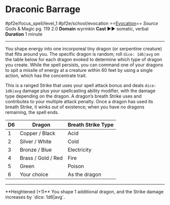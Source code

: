 # Draconic Barrage
#pf2e/focus_spell/level_1 #pf2e/school/evocation 
==[Evocation](../../../../../TTRPGShare-Pathfinder-2E-Vault/rules/traits/evocation.md)==
*Source* Gods & Magic pg. 119 2.0
**Domain** wyrmkin
**Cast** ►► somatic, verbal
**Duration** 1 minute

---
You shape energy into one incorporeal tiny dragon (or serpentine creature) that flits around you. The specific dragon is random; roll `dice: 1d6|avg` on the table below for each dragon evoked to determine which type of dragon you create. While the spell persists, you can command one of your dragons to spit a missile of energy at a creature within 60 feet by using a single action, which has the concentrate trait.

This is a ranged Strike that uses your spell attack bonus and deals `dice: 1d6|avg` damage plus your spellcasting ability modifier, with the damage type depending on the dragon. A dragon’s breath Strike uses and contributes to your multiple attack penalty. Once a dragon has used its breath Strike, it winks out of existence; when you have no dragons remaining, the spell ends.

| D6  | Dragon             | Breath Strike Type |
| --- | ------------------ | ------------------ |
| 1   | Copper / Black     | Acid               |
| 2   | Silver / White     | Cold               |
| 3   | Bronze / Blue      | Electricity        |
| 4   | Brass / Gold / Red | Fire               |
| 5   | Green              | Poison             |
| 6   | Your choice        | As the dragon                   |

<hr>
**Heightened (+1)** You shape 1 additional dragon, and the Strike damage increases by `dice: 1d6|avg`.